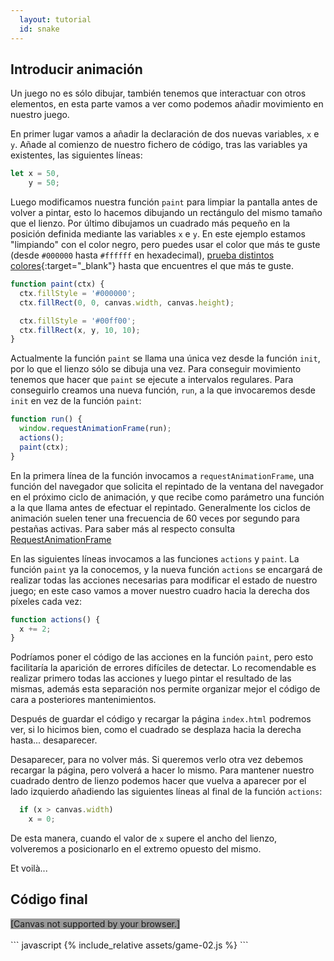 ```yaml
---
  layout: tutorial
  id: snake
---
```


## Introducir animación

Un juego no es sólo dibujar, también tenemos que interactuar con otros elementos, en esta parte vamos a ver como podemos añadir
movimiento en nuestro juego.

En primer lugar vamos a añadir la declaración de dos nuevas variables, `x` e `y`. Añade al comienzo de nuestro fichero de código,
tras las variables ya existentes, las siguientes líneas:

``` javascript
let x = 50,
    y = 50;
```

Luego modificamos nuestra función `paint` para limpiar la pantalla antes de volver a pintar, esto lo hacemos dibujando un
rectángulo del mismo tamaño que el lienzo. Por último dibujamos un cuadrado más pequeño en la posición definida mediante las
variables `x` e `y`. En este ejemplo estamos "limpiando" con el color negro, pero puedes usar el color que más te guste (desde
`#000000` hasta `#ffffff` en hexadecimal), [prueba distintos colores](https://www.w3schools.com/colors/colors_rgb.asp){:target="\_blank"}
hasta que encuentres el que más te guste.

``` javascript
function paint(ctx) {
  ctx.fillStyle = '#000000';
  ctx.fillRect(0, 0, canvas.width, canvas.height);

  ctx.fillStyle = '#00ff00';
  ctx.fillRect(x, y, 10, 10);
}
```

Actualmente la función `paint` se llama una única vez desde la función `init`, por lo que el lienzo sólo se dibuja una vez. Para
conseguir movimiento tenemos que hacer que `paint` se ejecute a intervalos regulares. Para conseguirlo creamos una nueva función,
`run`, a la que invocaremos desde `init` en vez de la función `paint`:

``` javascript
function run() {
  window.requestAnimationFrame(run);
  actions();
  paint(ctx);
}
```

En la primera línea de la función invocamos a `requestAnimationFrame`, una función del navegador que solicita el repintado de la
ventana del navegador en el próximo ciclo de animación, y que recibe como parámetro una función a la que llama antes de efectuar
el repintado. Generalmente los ciclos de animación suelen tener una frecuencia de 60 veces por segundo para pestañas activas. Para
saber más al respecto consulta [RequestAnimationFrame](./part-07.html)

En las siguientes líneas invocamos a las funciones `actions` y `paint`. La función `paint` ya la conocemos, y la nueva función
`actions` se encargará de realizar todas las acciones necesarias para modificar el estado de nuestro juego; en este caso vamos
a mover nuestro cuadro hacia la derecha dos píxeles cada vez:

``` javascript
function actions() {
  x += 2;
}
```

Podríamos poner el código de las acciones en la función `paint`, pero esto facilitaría la aparición de errores difíciles de
detectar. Lo recomendable es realizar primero todas las acciones y luego pintar el resultado de las mismas, además esta separación
nos permite organizar mejor el código de cara a posteriores mantenimientos.

Después de guardar el código y recargar la página `index.html` podremos ver, si lo hicimos bien, como el cuadrado se desplaza
hacia la derecha hasta... desaparecer.

Desaparecer, para no volver más. Si queremos verlo otra vez debemos recargar la página, pero volverá a hacer lo mismo. Para
mantener nuestro cuadrado dentro de lienzo podemos hacer que vuelva a aparecer por el lado izquierdo añadiendo las siguientes
líneas al final de la función `actions`:

``` javascript
  if (x > canvas.width)
    x = 0;
```

De esta manera, cuando el valor de `x` supere el ancho del lienzo, volveremos a posicionarlo en el extremo opuesto del mismo.

Et voilà...

## Código final

<div class="game_example">
  <script type="application/javascript" src="assets/game-02.js"></script>
  <canvas id="canvas" width="700" height="350" style="background:#999">[Canvas not supported by your browser.]</canvas>
</div>
<div>&nbsp;</div>
``` javascript
{% include_relative assets/game-02.js %}
```
